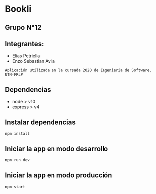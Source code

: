 
# Bookli

## Grupo N°12

## Integrantes:

- Elias Petriella
- Enzo Sebastian Avila

`Aplicación utilizada en la cursada 2020 de Ingenieria de Software. UTN-FRLP`
 
## Dependencias

 - node > v10
 - express > v4

## Instalar dependencias

`npm install`

## Iniciar la app en modo desarrollo

`npm run dev`

## Iniciar la app en modo producción

`npm start`

